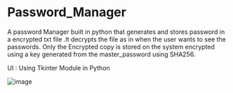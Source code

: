 # Password_Manager
A password Manager built in python that generates and stores password in a encrypted txt file  .It decrypts the file as in when the user wants to see the passwords.
Only the Encrypted copy is stored on the system encrypted using a key generated from the master_password using SHA256.

UI : Using Tkinter Module in Python

![image](https://user-images.githubusercontent.com/72610388/118614825-c5da3700-b7dd-11eb-8359-ba7b70e300a9.png)

